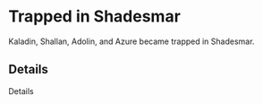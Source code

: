 # Trapped in Shadesmar
Kaladin, Shallan, Adolin, and Azure became trapped in Shadesmar.

## Details
Details
